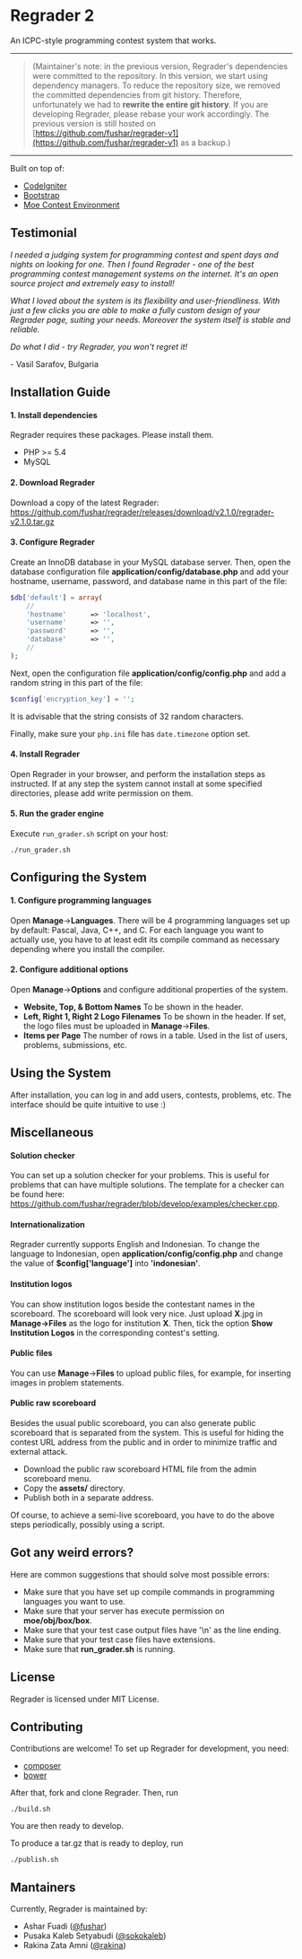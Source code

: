 Regrader 2
==========

An ICPC-style programming contest system that works.

***

> (Maintainer's note: in the previous version, Regrader's dependencies were committed to the repository. In this version, we start using dependency managers. To reduce the repository size, we removed the committed dependencies from git history. Therefore, unfortunately we had to **rewrite the entire git history**. If you are developing Regrader, please rebase your work accordingly. The previous version is still hosted on [https://github.com/fushar/regrader-v1](https://github.com/fushar/regrader-v1) as a backup.)

***

Built on top of:

- [CodeIgniter](https://ellislab.com/codeigniter)
- [Bootstrap](http://getbootstrap.com/)
- [Moe Contest Environment](http://www.ucw.cz/moe/)

Testimonial
-----------

*I needed a judging system for programming contest and spent days and nights on looking for one. Then I found Regrader - one of the best programming contest management systems on the internet. It's an open source project and extremely easy to install!*

*What I loved about the system is its flexibility and user-friendliness. With just a few clicks you are able to make a fully custom design of your Regrader page, suiting your needs. Moreover the system itself is stable and reliable.*

*Do what I did - try Regrader, you won't regret it!*

\- Vasil Sarafov, Bulgaria

Installation Guide
------------------------

#### 1. Install dependencies

Regrader requires these packages. Please install them.

- PHP >= 5.4
- MySQL

#### 2. Download Regrader

Download a copy of the latest Regrader: https://github.com/fushar/regrader/releases/download/v2.1.0/regrader-v2.1.0.tar.gz

#### 3. Configure Regrader

Create an InnoDB database in your MySQL database server. Then, open the database configuration file **application/config/database.php** and add your hostname, username, password, and database name in this part of the file:

```php
$db['default'] = array(
    //
    'hostname' 		=> 'localhost',
    'username' 		=> '',
    'password' 		=> '',
    'database' 		=> '',
    //
);
```

Next, open the configuration file **application/config/config.php** and add a random string in this part of the file:

```php
$config['encryption_key'] = '';
```

It is advisable that the string consists of 32 random characters.

Finally, make sure your ``php.ini`` file has ``date.timezone`` option set.

#### 4. Install Regrader

Open Regrader in your browser, and perform the installation steps as instructed. If at any step the system cannot install at some specified directories, please add write permission on them.

#### 5. Run the grader engine

Execute `run_grader.sh` script on your host:

```
./run_grader.sh
```

Configuring the System
----------------------

#### 1. Configure programming languages

Open **Manage**->**Languages**. There will be 4 programming languages set up by default: Pascal, Java, C++, and C. For each language you want to actually use, you have to at least edit its compile command as necessary depending where you install the compiler.

#### 2. Configure additional options

Open **Manage**->**Options** and configure additional properties of the system.

- **Website, Top, & Bottom Names**
To be shown in the header.
- **Left, Right 1, Right 2 Logo Filenames**
To be shown in the header. If set, the logo files must be uploaded in **Manage**->**Files**.
- **Items per Page**
The number of rows in a table. Used in the list of users, problems, submissions, etc.

Using the System
------------------

After installation, you can log in and add users, contests, problems, etc. The interface should be quite intuitive to use :)

Miscellaneous
-------------

#### Solution checker

You can set up a solution checker for your problems. This is useful for problems that can have multiple solutions. The template for a checker can be found here: https://github.com/fushar/regrader/blob/develop/examples/checker.cpp.

#### Internationalization

Regrader currently supports English and Indonesian. To change the language to Indonesian, open **application/config/config.php** and change the value of **$config['language']** into **'indonesian'**.

#### Institution logos

You can show institution logos beside the contestant names in the scoreboard. The scoreboard will look very nice. Just upload **X**.jpg in **Manage->Files** as the logo for institution **X**. Then, tick the option **Show Institution Logos** in the corresponding contest's setting.

#### Public files

You can use **Manage**->**Files** to upload public files, for example, for inserting images in problem statements.

#### Public raw scoreboard

Besides the usual public scoreboard, you can also generate public scoreboard that is separated from the system. This is useful for hiding the contest URL address from the public and in order to minimize traffic and external attack.

- Download the public raw scoreboard HTML file from the admin scoreboard menu.
- Copy the **assets/** directory.
- Publish both in a separate address.

Of course, to achieve a semi-live scoreboard, you have to do the above steps periodically, possibly using a script.

Got any weird errors?
---------------------

Here are common suggestions that should solve most possible errors:

- Make sure that you have set up compile commands in programming languages you want to use.
- Make sure that your server has execute permission on **moe/obj/box/box**.
- Make sure that your test case output files have '\n' as the line ending.
- Make sure that your test case files have extensions.
- Make sure that **run_grader.sh** is running.

License
-------

Regrader is licensed under MIT License.

Contributing
------------

Contributions are welcome! To set up Regrader for development, you need:

- [composer](https://getcomposer.org/)
- [bower](http://bower.io/)

After that, fork and clone Regrader. Then, run

```
./build.sh
```

You are then ready to develop.

To produce a tar.gz that is ready to deploy, run

```
./publish.sh
```

Mantainers
----------

Currently, Regrader is maintained by:

- Ashar Fuadi ([@fushar](https://github.com/fushar))
- Pusaka Kaleb Setyabudi ([@sokokaleb](https://github.com/sokokaleb))
- Rakina Zata Amni ([@rakina](https://github.com/rakina))
